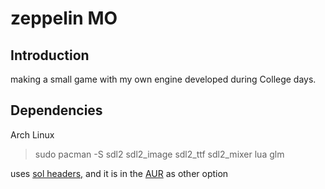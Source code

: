 # zeppelin MO

## Introduction

making a small game with my own engine developed during College days.

## Dependencies

Arch Linux
> sudo pacman -S sdl2 sdl2_image sdl2_ttf sdl2_mixer lua glm

uses [sol headers,](https://github.com/ThePhD/sol2) and it is in
the [AUR](https://aur.archlinux.org/packages/sol2) as other option